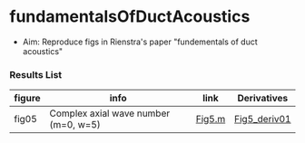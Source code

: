 # fundamentalsOfDuctAcoustics
- Aim: Reproduce figs in Rienstra's paper "fundementals of duct acoustics"



### Results List
|  figure  | info  |  link |   Derivatives |
| -- | --| --| ---|
| fig05| Complex axial wave number (m=0, w=5) |  [Fig5.m](https://github.com/jiaqiwang969/fundamentalsOfDuctAcoustics/blob/main/Fig5.m) | [Fig5_deriv01](https://github.com/jiaqiwang969/fundamentalsOfDuctAcoustics/blob/main/Fig5_deriv)|





